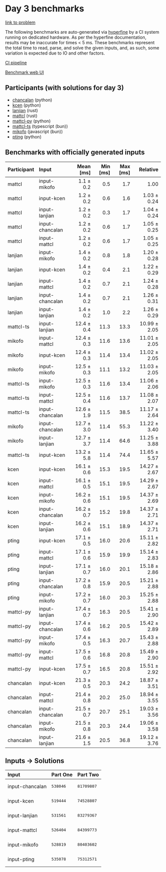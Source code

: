 # Day 3 benchmarks

[link to problem](https://adventofcode.com/2023/day/3)

The following benchmarks are auto-generated via
[hyperfine](https://github.com/sharkdp/hyperfine) by a CI system running on
dedicated hardware. As per the hyperfine documentation, results may be
inaccurate for times < 5 ms. These benchmarks represent the total time to read,
parse, and solve the given inputs, and, as such, some variation is expected due
to IO and other factors.

[CI pipeline](http://ci.papercode.net:8080/teams/main/pipelines/aoc2023)

[Benchmark web UI](https://aoc.ancalagon.black)


## Participants (with solutions for day 3)

- [chancalan](https://github.com/chancalan/aoc2023) (python)
- [kcen](https://github.com/kcen/aoc2023) (python)
- [lanjian](https://github.com/lanjian/aoc-2023) (rust)
- [mattcl](https://github.com/mattcl/aoc2023) (rust)
- [mattcl-py](https://github.com/mattcl/aoc2023-py) (python)
- [mattcl-ts](https://github.com/mattcl/aoc2023-js) (typescript (bun))
- [mikofo](https://github.com/mikofo/advent-of-code-2023) (javascript (bun))
- [pting](https://github.com/pting/aoc2023) (python)


## Benchmarks with officially generated inputs

| Participant | Input | Mean [ms] | Min [ms] | Max [ms] | Relative |
|:---|:---|---:|---:|---:|---:|
| mattcl | input-mikofo | 1.1 ± 0.2 | 0.5 | 1.7 | 1.00 |
| mattcl | input-kcen | 1.2 ± 0.2 | 0.6 | 1.6 | 1.03 ± 0.24 |
| mattcl | input-lanjian | 1.2 ± 0.2 | 0.3 | 1.7 | 1.04 ± 0.24 |
| mattcl | input-chancalan | 1.2 ± 0.2 | 0.6 | 1.7 | 1.05 ± 0.25 |
| mattcl | input-mattcl | 1.2 ± 0.2 | 0.6 | 1.7 | 1.05 ± 0.25 |
| lanjian | input-mikofo | 1.4 ± 0.2 | 0.8 | 1.8 | 1.20 ± 0.28 |
| lanjian | input-kcen | 1.4 ± 0.2 | 0.4 | 2.1 | 1.22 ± 0.29 |
| lanjian | input-mattcl | 1.4 ± 0.2 | 0.7 | 2.1 | 1.24 ± 0.28 |
| lanjian | input-chancalan | 1.4 ± 0.2 | 0.7 | 2.1 | 1.26 ± 0.31 |
| lanjian | input-lanjian | 1.4 ± 0.2 | 1.0 | 2.2 | 1.26 ± 0.29 |
| mattcl-ts | input-lanjian | 12.4 ± 0.4 | 11.3 | 13.3 | 10.99 ± 2.05 |
| mikofo | input-mattcl | 12.4 ± 0.3 | 11.6 | 13.6 | 11.01 ± 2.05 |
| mikofo | input-kcen | 12.4 ± 0.3 | 11.4 | 13.4 | 11.02 ± 2.05 |
| mikofo | input-mikofo | 12.5 ± 0.3 | 11.1 | 13.2 | 11.03 ± 2.05 |
| mattcl-ts | input-mikofo | 12.5 ± 0.3 | 11.6 | 13.4 | 11.06 ± 2.06 |
| mattcl-ts | input-mattcl | 12.5 ± 0.4 | 11.6 | 13.7 | 11.08 ± 2.07 |
| mattcl-ts | input-chancalan | 12.6 ± 1.9 | 11.5 | 38.5 | 11.17 ± 2.64 |
| mikofo | input-chancalan | 12.7 ± 3.0 | 11.4 | 55.3 | 11.22 ± 3.40 |
| mikofo | input-lanjian | 12.7 ± 3.7 | 11.4 | 64.6 | 11.25 ± 3.88 |
| mattcl-ts | input-kcen | 13.2 ± 5.8 | 11.4 | 74.4 | 11.65 ± 5.57 |
| kcen | input-kcen | 16.1 ± 0.6 | 15.3 | 19.5 | 14.27 ± 2.67 |
| kcen | input-mattcl | 16.1 ± 0.5 | 15.1 | 19.5 | 14.29 ± 2.67 |
| kcen | input-mikofo | 16.2 ± 0.6 | 15.1 | 19.5 | 14.37 ± 2.69 |
| kcen | input-chancalan | 16.2 ± 0.7 | 15.2 | 19.8 | 14.37 ± 2.71 |
| kcen | input-lanjian | 16.2 ± 0.6 | 15.1 | 18.9 | 14.37 ± 2.71 |
| pting | input-kcen | 17.1 ± 0.5 | 16.0 | 20.6 | 15.11 ± 2.82 |
| pting | input-mattcl | 17.1 ± 0.6 | 15.9 | 19.9 | 15.14 ± 2.83 |
| pting | input-lanjian | 17.1 ± 0.7 | 16.0 | 20.1 | 15.18 ± 2.86 |
| pting | input-chancalan | 17.2 ± 0.8 | 15.9 | 20.5 | 15.21 ± 2.88 |
| pting | input-mikofo | 17.2 ± 0.7 | 16.0 | 20.3 | 15.25 ± 2.88 |
| mattcl-py | input-lanjian | 17.4 ± 0.7 | 16.3 | 20.5 | 15.41 ± 2.90 |
| mattcl-py | input-chancalan | 17.4 ± 0.6 | 16.2 | 20.5 | 15.42 ± 2.89 |
| mattcl-py | input-mikofo | 17.4 ± 0.5 | 16.3 | 20.7 | 15.43 ± 2.88 |
| mattcl-py | input-mattcl | 17.5 ± 0.6 | 16.8 | 20.8 | 15.49 ± 2.90 |
| mattcl-py | input-kcen | 17.5 ± 0.7 | 16.5 | 20.8 | 15.51 ± 2.92 |
| chancalan | input-kcen | 21.3 ± 0.5 | 20.3 | 24.2 | 18.87 ± 3.51 |
| chancalan | input-mattcl | 21.4 ± 0.8 | 20.2 | 25.0 | 18.94 ± 3.55 |
| chancalan | input-chancalan | 21.5 ± 0.7 | 20.7 | 25.1 | 19.03 ± 3.56 |
| chancalan | input-mikofo | 21.5 ± 0.8 | 20.3 | 24.4 | 19.06 ± 3.58 |
| chancalan | input-lanjian | 21.6 ± 1.5 | 20.5 | 36.8 | 19.12 ± 3.76 |


## Inputs -> Solutions

| Input | Part One | Part Two |
|:---|:---|:---|
|input-chancalan|<pre>538046</pre>|<pre>81709807</pre>|
|input-kcen|<pre>519444</pre>|<pre>74528807</pre>|
|input-lanjian|<pre>531561</pre>|<pre>83279367</pre>|
|input-mattcl|<pre>526404</pre>|<pre>84399773</pre>|
|input-mikofo|<pre>528819</pre>|<pre>80403602</pre>|
|input-pting|<pre>535078</pre>|<pre>75312571</pre>|